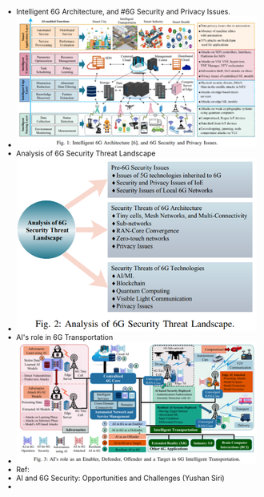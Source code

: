 - Intelligent 6G Architecture, and #6G Security and Privacy Issues.
- ![image.png](../assets/image_1718603425514_0.png)
- Analysis of 6G Security Threat Landscape
- ![image.png](../assets/image_1718603451779_0.png)
- AI's role in 6G Transportation
- ![image.png](../assets/image_1718603526991_0.png)
- Ref:
- AI and 6G Security: Opportunities and Challenges (Yushan Siri)
-